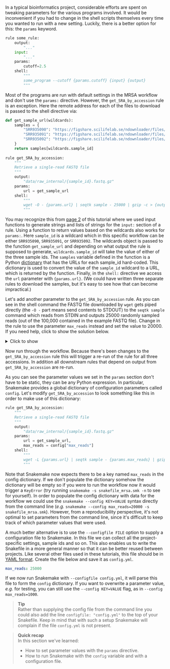In a typical bioinformatics project, considerable efforts are spent on tweaking
parameters for the various programs involved. It would be inconvenient if you
had to change in the shell scripts themselves every time you wanted to run with
a new setting. Luckily, there is a better option for this: the `params`
keyword.

```python
rule some_rule:
    output:
        "..."
    input:
        "..."
    params:
        cutoff=2.5
    shell:
        """
        some_program --cutoff {params.cutoff} {input} {output}
        """
```

Most of the programs are run with default settings in the MRSA workflow and 
don't use the `params:` directive. However, the `get_SRA_by_accession` rule 
is an exception. Here the remote address for each of the files to download 
is passed to the shell directive via:

```python
def get_sample_url(wildcards):
    samples = {
        "SRR935090": "https://figshare.scilifelab.se/ndownloader/files/39539767",
        "SRR935091": "https://figshare.scilifelab.se/ndownloader/files/39539770",
        "SRR935092": "https://figshare.scilifelab.se/ndownloader/files/39539773"
    }
    return samples[wildcards.sample_id]
    
rule get_SRA_by_accession:
    """
    Retrieve a single-read FASTQ file
    """
    output:
        "data/raw_internal/{sample_id}.fastq.gz"
    params:
        url = get_sample_url
    shell:
        """
        wget -O - {params.url} | seqtk sample - 25000 | gzip -c > {output[0]}
        """

```

You may recognize this from [page 2](snakemake-2-the-basics) of this 
tutorial where we used input functions to generate strings and lists of 
strings for the `input:` section of a rule. Using a function to return 
values based on the wildcards also works for `params:`. Here `sample_id` is 
a wildcard which in this specific workflow can be either `SRR935090`, 
`SRR935091`, or `SRR935092`. The wildcards object is passed to the function 
`get_sample_url` and depending on what output the rule is supposed to 
generate, `wildcards.sample_id` will take the value of either of the three 
sample ids. The `samples` variable defined in the function is a Python 
[dictionary](https://docs.python.org/3/tutorial/datastructures.html#dictionaries)
that has the URLs for each sample_id hard-coded. This dictionary is used to 
convert the value of the `sample_id` wildcard to a URL, which is returned by 
the function. Finally, in the `shell:` directive we access the `url` parameter 
with `{params.url}`. (We could have written three separate rules to download 
the samples, but it's easy to see how that can become impractical.)

Let's add another parameter to the `get_SRA_by_accession` rule. As you can 
see in the shell command the FASTQ file downloaded by `wget` gets piped 
directly (the `-O -` part means send contents to STDOUT) to the `seqtk sample` 
command which reads from STDIN and outputs 25000 randomly sampled reads (out 
of the 100,000 contained in the example FASTQ file). Change in the rule to 
use the parameter `max_reads` instead and set the value to 20000. If you 
need help, click to show the solution below.

<details>
<summary> Click to show </summary>


```python
rule get_SRA_by_accession:
    """
    Retrieve a single-read FASTQ file
    """
    output:
        "data/raw_internal/{sample_id}.fastq.gz"
    params:
        url = get_sample_url,
        max_reads = 20000
    shell:
        """
        wget -O - {params.url} | seqtk sample - {params.max_reads} | gzip -c > {output[0]}
        """
```

</details>

Now run through the workflow. Because there's been changes to the `get_SRA_by_accession`
rule this will trigger a re-run of the rule for all three accessions. In addition
all downstream rules that depend on output from `get_SRA_by_accession` are re-run. 

As you can see the parameter values we set in the `params` section don't have 
to be static, they can be any Python expression. In particular, Snakemake 
provides a global dictionary of configuration parameters called `config`. 
Let's modify `get_SRA_by_accession` to look something like this in order to 
make use of this dictionary:

```python
rule get_SRA_by_accession:
    """
    Retrieve a single-read FASTQ file
    """
    output:
        "data/raw_internal/{sample_id}.fastq.gz"
    params:
        url = get_sample_url,
        max_reads = config["max_reads"]
    shell:
        """
        wget -L {params.url} | seqtk sample - {params.max_reads} | gzip -c > {output[0]}
        """
```

Note that Snakemake now expects there to be a key named `max_reads` in the config 
dictionary. If we don't populate the dictionary somehow the dictionary will be 
empty so if you were to run the workflow now it would trigger a `KeyError` (try 
running `snakemake -s snakefile_mrsa.smk -n` to see for yourself). 
In order to populate the config dictionary with data for the workflow we could 
use the `snakemake --config KEY=VALUE` syntax directly from the command line 
(_e.g._ `snakemake --config max_reads=20000 -s snakefile_mrsa.smk`).
However, from a reproducibility perspective, it's not optimal to set parameters 
from the command line, since it's difficult to keep track of which parameter 
values that were used. 

A much better alternative is to use the `--configfile FILE` option to supply a 
configuration file to Snakemake. In this file we can collect all the 
project-specific settings, sample ids and so on. This also enables us to write 
the Snakefile in a more general manner so that it can be better reused between 
projects. Like several other files used in these tutorials, this file should be 
in [YAML format](https://en.wikipedia.org/wiki/YAML). Create the file below and 
save it as `config.yml`.

```yaml
max_reads: 25000
```

If we now run Snakemake with `--configfile config.yml`, it will parse this file
to form the `config` dictionary. If you want to overwrite a parameter value,
*e.g.* for testing, you can still use the `--config KEY=VALUE` flag, as in 
`--config max_reads=1000`.

> **Tip** <br>
> Rather than supplying the config file from the command line you could also
> add the line `configfile: "config.yml"` to the top of your Snakefile. Keep in 
> mind that with such a setup Snakemake will complain if the file `config.yml` 
> is not present.

> **Quick recap** <br>
> In this section we've learned:
>
> - How to set parameter values with the `params` directive.
> - How to run Snakemake with the `config` variable and with a configuration file.

